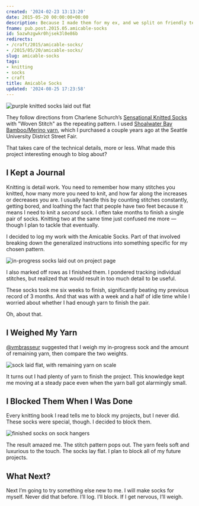 ```yaml
---
created: '2024-02-23 13:13:20'
date: 2015-05-20 00:00:00+00:00
description: Because I made them for my ex, and we split on friendly terms
fname: pub.post.2015.05.amicable-socks
id: 5azwhzgwkr0hjsek3l0e86b
redirects:
- /craft/2015/amicable-socks/
- /2015/05/20/amicable-socks/
slug: amicable-socks
tags:
- knitting
- socks
- craft
title: Amicable Socks
updated: '2024-08-25 17:23:58'
---
```


![purple knitted socks laid out flat](assets/img/2015/cover-2015-05-20.jpg)

They follow directions from Charlene Schurch’s [Sensational Knitted Socks](https://www.goodreads.com/book/show/399836.Sensational_Knitted_Socks) with "Woven Stitch" as the repeating pattern. I used [Shoalwater Bay Bamboo/Merino yarn](http://shoalwaterbayyarn.com/bamboo.html), which I purchased a couple years ago at the Seattle University District Street Fair.

That takes care of the technical details, more or less. What made this project interesting enough to blog about?

## I Kept a Journal

Knitting is detail work. You need to remember how many stitches you knitted, how many more you need to knit, and how far along the increases or decreases you are. I usually handle this by counting stitches constantly, getting bored, and loathing the fact that people have two feet because it means I need to knit a *second* sock. I often take months to finish a single pair of socks. Knitting two at the same time just confused me more — though I plan to tackle that eventually.

I decided to log my work with the Amicable Socks. Part of that involved breaking down the generalized instructions into something specific for my chosen pattern.

![in-progress socks laid out on project page](assets/img/2015/amicable-socks-logged.jpg "I knew I'd find a use for my Moleskine eventually")

I also marked off rows as I finished them. I pondered tracking individual stitches, but realized that would result in too much detail to be useful.

These socks took me six weeks to finish, significantly beating my previous record of 3 months. And that was with a week and a half of idle time while I worried about whether I had enough yarn to finish the pair.

Oh, about that.

## I Weighed My Yarn

[@vmbrasseur](https://twitter.com/vmbrasseur) suggested that I weigh my in-progress sock and the amount of remaining yarn, then compare the two weights.

![sock laid flat, with remaining yarn on scale](assets/img/2015/amicable-socks-weighed.jpg "The sock weighed 1.3 ounces")

It turns out I had plenty of yarn to finish the project. This knowledge kept me moving at a steady pace even when the yarn ball got alarmingly small.

## I Blocked Them When I Was Done

Every knitting book I read tells me to block my projects, but I never did. These socks were special, though. I decided to block them.

![finished socks on sock hangers](assets/img/2015/amicable-socks-blocked.jpg "The important thing is the blocking, not me going crazy with filters.")

The result amazed me. The stitch pattern pops out. The yarn feels soft and luxurious to the touch. The socks lay flat. I plan to block all of my future projects.

## What Next?

Next I’m going to try something else new to me. I will make socks for myself. Never did that before. I’ll log. I’ll block. If I get nervous, I’ll weigh.